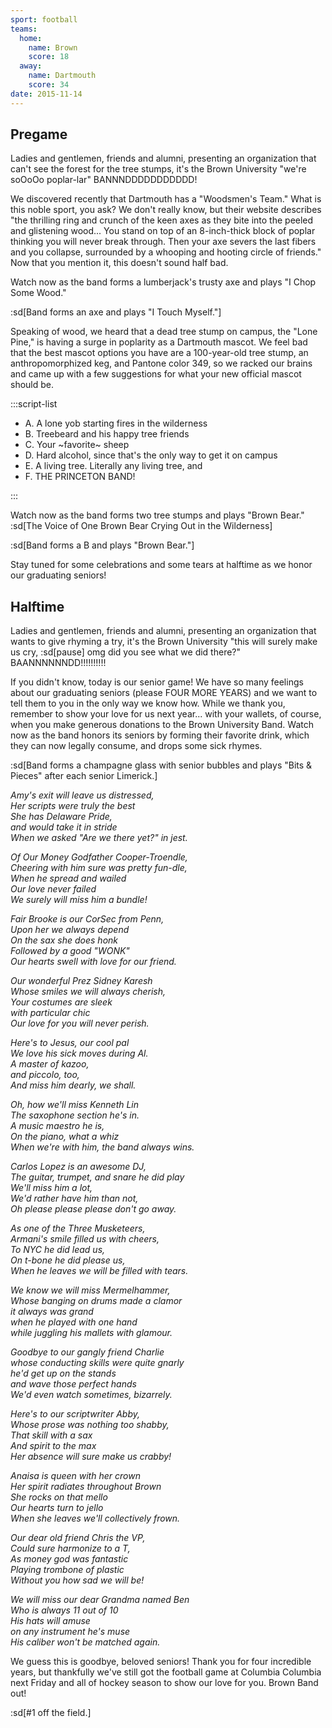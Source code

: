 ```yaml
---
sport: football
teams:
  home:
    name: Brown
    score: 18
  away:
    name: Dartmouth
    score: 34
date: 2015-11-14
---
```


## Pregame

Ladies and gentlemen, friends and alumni, presenting an organization that can't see the forest for the tree stumps, it's the Brown University "we're soOoOo poplar-lar" BANNNDDDDDDDDDDD!

We discovered recently that Dartmouth has a "Woodsmen's Team." What is this noble sport, you ask? We don't really know, but their website describes "the thrilling ring and crunch of the keen axes as they bite into the peeled and glistening wood... You stand on top of an 8-inch-thick block of poplar thinking you will never break through. Then your axe severs the last fibers and you collapse, surrounded by a whooping and hooting circle of friends." Now that you mention it, this doesn't sound half bad.

Watch now as the band forms a lumberjack's trusty axe and plays "I Chop Some Wood."

:sd[Band forms an axe and plays "I Touch Myself."]

Speaking of wood, we heard that a dead tree stump on campus, the "Lone Pine," is having a surge in poplarity as a Dartmouth mascot. We feel bad that the best mascot options you have are a 100-year-old tree stump, an anthropomorphized keg, and Pantone color 349, so we racked our brains and came up with a few suggestions for what your new official mascot should be.

:::script-list

- A. A lone yob starting fires in the wilderness
- B. Treebeard and his happy tree friends
- C. Your ~favorite~ sheep
- D. Hard alcohol, since that's the only way to get it on campus
- E. A living tree. Literally any living tree, and
- F. THE PRINCETON BAND!

:::

Watch now as the band forms two tree stumps and plays "Brown Bear." :sd[The Voice of One Brown Bear Crying Out in the Wilderness]

:sd[Band forms a B and plays "Brown Bear."]

Stay tuned for some celebrations and some tears at halftime as we honor our graduating seniors!

## Halftime

Ladies and gentlemen, friends and alumni, presenting an organization that wants to give rhyming a try, it's the Brown University "this will surely make us cry, :sd[pause] omg did you see what we did there?" BAANNNNNNDD!!!!!!!!!!

If you didn't know, today is our senior game! We have so many feelings about our graduating seniors (please FOUR MORE YEARS) and we want to tell them to you in the only way we know how. While we thank you, remember to show your love for us next year... with your wallets, of course, when you make generous donations to the Brown University Band. Watch now as the band honors its seniors by forming their favorite drink, which they can now legally consume, and drops some sick rhymes.

:sd[Band forms a champagne glass with senior bubbles and plays "Bits & Pieces" after each senior Limerick.]

_Amy's exit will leave us distressed,\
Her scripts were truly the best\
She has Delaware Pride,\
and would take it in stride\
When we asked "Are we there yet?" in jest._

_Of Our Money Godfather Cooper-Troendle,\
Cheering with him sure was pretty fun-dle,\
When he spread and wailed\
Our love never failed\
We surely will miss him a bundle!_

_Fair Brooke is our CorSec from Penn,\
Upon her we always depend\
On the sax she does honk\
Followed by a good "WONK"\
Our hearts swell with love for our friend._

_Our wonderful Prez Sidney Karesh\
Whose smiles we will always cherish,\
Your costumes are sleek\
with particular chic\
Our love for you will never perish._

_Here's to Jesus, our cool pal\
We love his sick moves during Al.\
A master of kazoo,\
and piccolo, too,\
And miss him dearly, we shall._

_Oh, how we'll miss Kenneth Lin\
The saxophone section he's in.\
A music maestro he is,\
On the piano, what a whiz\
When we're with him, the band always wins._

_Carlos Lopez is an awesome DJ,\
The guitar, trumpet, and snare he did play\
We'll miss him a lot,\
We'd rather have him than not,\
Oh please please please don't go away._

_As one of the Three Musketeers,\
Armani's smile filled us with cheers,\
To NYC he did lead us,\
On t-bone he did please us,\
When he leaves we will be filled with tears._

_We know we will miss Mermelhammer,\
Whose banging on drums made a clamor\
it always was grand\
when he played with one hand\
while juggling his mallets with glamour._

_Goodbye to our gangly friend Charlie\
whose conducting skills were quite gnarly\
he'd get up on the stands\
and wave those perfect hands\
We'd even watch sometimes, bizarrely._

_Here's to our scriptwriter Abby,\
Whose prose was nothing too shabby,\
That skill with a sax\
And spirit to the max\
Her absence will sure make us crabby!_

_Anaisa is queen with her crown\
Her spirit radiates throughout Brown\
She rocks on that mello\
Our hearts turn to jello\
When she leaves we'll collectively frown._

_Our dear old friend Chris the VP,\
Could sure harmonize to a T,\
As money god was fantastic\
Playing trombone of plastic\
Without you how sad we will be!_

_We will miss our dear Grandma named Ben\
Who is always 11 out of 10\
His hats will amuse\
on any instrument he's muse\
His caliber won't be matched again._

We guess this is goodbye, beloved seniors! Thank you for four incredible years, but thankfully we've still got the football game at Columbia Columbia next Friday and all of hockey season to show our love for you. Brown Band out!

:sd[#1 off the field.]
